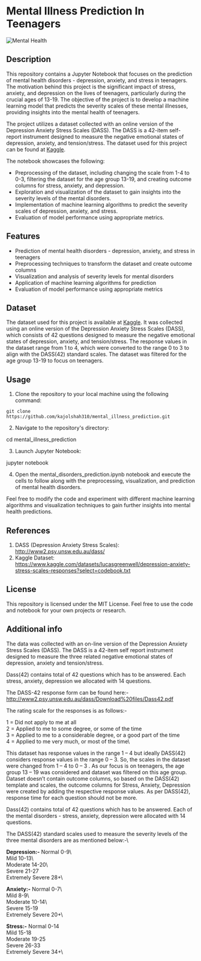 # Mental Illness Prediction In Teenagers

![Mental Health](mental_health.jpg)

## Description
This repository contains a Jupyter Notebook that focuses on the prediction of mental health disorders - depression, anxiety, and stress in teenagers. The motivation behind this project is the significant impact of stress, anxiety, and depression on the lives of teenagers, particularly during the crucial ages of 13-19. The objective of the project is to develop a machine learning model that predicts the severity scales of these mental illnesses, providing insights into the mental health of teenagers.

The project utilizes a dataset collected with an online version of the Depression Anxiety Stress Scales (DASS). The DASS is a 42-item self-report instrument designed to measure the negative emotional states of depression, anxiety, and tension/stress. The dataset used for this project can be found at [Kaggle](https://www.kaggle.com/datasets/lucasgreenwell/depression-anxiety-stress-scales-responses?select=codebook.txt).

The notebook showcases the following:
- Preprocessing of the dataset, including changing the scale from 1-4 to 0-3, filtering the dataset for the age group 13-19, and creating outcome columns for stress, anxiety, and depression.
- Exploration and visualization of the dataset to gain insights into the severity levels of the mental disorders.
- Implementation of machine learning algorithms to predict the severity scales of depression, anxiety, and stress.
- Evaluation of model performance using appropriate metrics.

## Features
- Prediction of mental health disorders - depression, anxiety, and stress in teenagers
- Preprocessing techniques to transform the dataset and create outcome columns
- Visualization and analysis of severity levels for mental disorders
- Application of machine learning algorithms for prediction
- Evaluation of model performance using appropriate metrics

## Dataset
The dataset used for this project is available at [Kaggle](https://www.kaggle.com/datasets/lucasgreenwell/depression-anxiety-stress-scales-responses?select=codebook.txt). It was collected using an online version of the Depression Anxiety Stress Scales (DASS), which consists of 42 questions designed to measure the negative emotional states of depression, anxiety, and tension/stress. The response values in the dataset range from 1 to 4, which were converted to the range 0 to 3 to align with the DASS(42) standard scales. The dataset was filtered for the age group 13-19 to focus on teenagers.

## Usage
1) Clone the repository to your local machine using the following command:
```shell
git clone https://github.com/kajolshah310/mental_illness_prediction.git
```
2) Navigate to the repository's directory:

cd mental_illness_prediction

3) Launch Jupyter Notebook:

jupyter notebook

4) Open the mental_disorders_prediction.ipynb notebook and execute the cells to follow along with the preprocessing, visualization, and prediction of mental health disorders.

Feel free to modify the code and experiment with different machine learning algorithms and visualization techniques to gain further insights into mental health predictions.

## References

1) DASS (Depression Anxiety Stress Scales): http://www2.psy.unsw.edu.au/dass/
2) Kaggle Dataset: https://www.kaggle.com/datasets/lucasgreenwell/depression-anxiety-stress-scales-responses?select=codebook.txt

## License
This repository is licensed under the MIT License. Feel free to use the code and notebook for your own projects or research.


## Additional info

The data was collected with an on-line version of the Depression Anxiety Stress Scales (DASS). The DASS is a 42-item self report instrument designed to measure the three related negative emotional states of depression, anxiety and tension/stress.

Dass(42) contains total of 42 questions which has to be answered. Each stress, anxiety, depression we
allocated with 14 questions.

The DASS-42 response form can be found here:- http://www2.psy.unsw.edu.au/dass/Download%20files/Dass42.pdf

The rating scale for the responses is as follows:-

1 = Did not apply to me at all\
2 = Applied to me to some degree, or some of the time\
3 = Applied to me to a considerable degree, or a good part of the time\
4 = Applied to me very much, or most of the time\

This dataset has response values in the range 1 – 4 but ideally DASS(42) considers response values in the range 0 – 3. So, the scales in the dataset were changed from 1 – 4 to 0 – 3 . As our focus is on teenagers, the age group 13 – 19 was considered and dataset was filtered on this age group. Dataset doesn’t contain outcome columns, so based on the DASS(42) template and scales, the outcome columns for Stress, Anxiety, Depression were created by adding the respective response values. As per DASS(42), response time for each question should not be more. 

Dass(42) contains total of 42 questions which has to be answered. Each of the mental disorders - stress, anxiety, depression were allocated with 14 questions.

The DASS(42) standard scales used to measure the severity levels of the three mental disorders are as mentioned below:-\

**Depression:-**
Normal	                0-9\       
Mild	                  10-13\	      
Moderate	              14-20\     
Severe	                21-27\
Extremely Severe	      28+\


**Anxiety:-**
Normal	                0-7\	      
Mild	                  8-9\	      
Moderate	              10-14\	    
Severe	                15-19\
Extremely Severe	      20+\

**Stress:-**
Normal	                0-14\
Mild	                  15-18\
Moderate	              19-25\
Severe	                26-33\
Extremely Severe	      34+\

